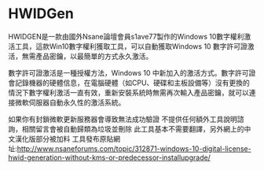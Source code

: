 # HWIDGen
HWIDGEN是一款由國外Nsane論壇會員s1ave77製作的Windows 10數字權利激活工具，這款Win10數字權利獲取工具，可以自動獲取Windows 10 數字許可證激活，無需產品密鑰，以最簡單的方式永久激活。

數字許可證激活是一種授權方法，Windows 10 中新加入的激活方式。數字許可證會記錄機器的硬體信息，在電腦硬體（如CPU、硬碟和主板設備等）沒有更換的情況下數字權利激活一直有效，重新安裝系統時無需再次輸入產品密鑰，就可以連接微軟伺服器自動永久性的激活系統。


如果你有封鎖微軟更新服務器會導致無法成功驗證
不提供任何額外工具說明諮詢，相關留言會被自動歸類為垃圾並刪除
此工具基本不需要翻譯，另外網上的中文漢化版部分被加料
工具發布原貼網址:http://www.nsaneforums.com/topic/312871-windows-10-digital-license-hwid-generation-without-kms-or-predecessor-installupgrade/
